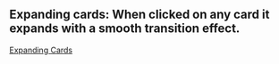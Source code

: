 ## Expanding cards: When clicked on any card it expands with a smooth transition effect.

[Expanding Cards](https://expanding-cards-stardust.netlify.app/)

